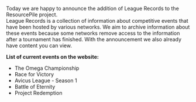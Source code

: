 Today we are happy to announce the addition of League Records to the ResourcePile project.  
League Records is a collection of information about competitive events that have been hosted by various networks. We aim to archive information about these events because some networks remove access to the information after a tournament has finished. With the announcement we also already have content you can view.  

**List of current events on the website:**  

*   The Omega Championship
*   Race for Victory
*   Avicus League - Season 1
*   Battle of Eternity
*   Project Redemption